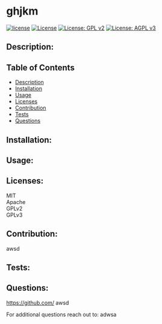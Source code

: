 # ghjkm
  [![license](https://img.shields.io/badge/license-MIT-blue)](https://opensource.org/licenses/MIT) [![License](https://img.shields.io/badge/License-Apache%202.0-blue.svg)](https://opensource.org/licenses/Apache-2.0) [![License: GPL v2](https://img.shields.io/badge/License-GPL%20v2-blue.svg)](https://www.gnu.org/licenses/old-licenses/gpl-2.0.en.html) [![License: AGPL v3](https://img.shields.io/badge/License-AGPL%20v3-blue.svg)](https://www.gnu.org/licenses/agpl-3.0) 

  ## Description:
  

  ## Table of Contents
  - [Description](#description)
  - [Installation](#installation)
  - [Usage](#usage)
  - [Licenses](#licenses)
  - [Contribution](#contribution)
  - [Tests](#tests)
  - [Questions](#questions)

  ## Installation:
  

  ## Usage:
  

  ## Licenses:
  MIT<br/>Apache<br/>GPLv2<br/>GPLv3<br/>

  ## Contribution:
  awsd

  ## Tests:
  

  ## Questions:
  https://github.com/ awsd

  For additional questions reach out to: adwsa
